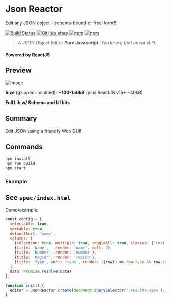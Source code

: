 # Json Reactor

Edit any JSON object - schema-bound or free-form!!!

[![Build Status](https://travis-ci.org/justsml/json-reactor.svg?branch=master)](https://travis-ci.org/justsml/json-reactor)
[![GitHub stars](https://img.shields.io/github/stars/justsml/json-reactor.svg)](https://github.com/justsml/json-reactor/stargazers)
[![npm](https://img.shields.io/npm/dt/json-reactor.svg?maxAge=1592000)](https://www.npmjs.com/package/json-reactor)
[![npm](https://img.shields.io/npm/v/json-reactor.svg?maxAge=1592000)](https://www.npmjs.com/package/json-reactor)

> A JSON Object Editor
**Pure Javascript.**
*You know, that uncut sh\*t.*

#### Powered by ReactJS


## Preview

![image](https://cloud.githubusercontent.com/assets/397632/19552223/2e0ff820-966c-11e6-91e4-73028c95ab07.png)

**Size** (gzipped+minified): **~100-150kB** (plus ReactJS v15+ ~40kB)

**Full Lib w/ Schema and UI bits**

## Summary

Edit JSON using a friendly Web GUI!

## Commands

```sh
npm install
npm run build
npm start
```

### Example

## See `spec/index.html`


Demo/example:

```js
const config = {
  selectable: true,
  sortable: true,
  defaultSort: 'name',
  columns: [
    {selection: true, multiple: true, toggleAll: true, classes: ['text-center', 'tbl-xs-2']},
    {title: 'Name',   render: 'name', cols: 4},
    {title: 'Number', render: 'number'},
    {title: 'Region', render: 'region'},
    {title: 'Type', sort: 'type', render: ({row}) => row.type && row.type.toLowerCase() || 'N/A'},
  ],
  data: Promise.resolve(data)
};

function init() {
  editor = JsonReactor.create(document.querySelector('.results-view'), config)
}

```

